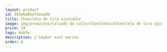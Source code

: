 ```yaml
---
layout: product
id: 393e6a0be75eaa09
title: Chancleta de tira ajustable
image: img/productos/calzado de calle/Chancletas/Chancleta de tira ajustable=19=doble=j´hayber azul marino.webp
price: 19
tags: doble
description: j´hayber azul marino
order: 0
---
```

